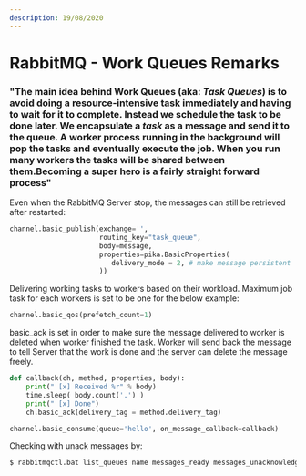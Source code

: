```yaml
---
description: 19/08/2020
---
```


# RabbitMQ - Work Queues Remarks

### "The main idea behind Work Queues \(aka: _Task Queues_\) is to avoid doing a resource-intensive task immediately and having to wait for it to complete. Instead we schedule the task to be done later. We encapsulate a _task_ as a message and send it to the queue. A worker process running in the background will pop the tasks and eventually execute the job. When you run many workers the tasks will be shared between them.Becoming a super hero is a fairly straight forward process"

Even when the RabbitMQ Server stop, the messages can still be retrieved after restarted:

```python
channel.basic_publish(exchange='',
                      routing_key="task_queue",
                      body=message,
                      properties=pika.BasicProperties(
                         delivery_mode = 2, # make message persistent
                      ))
```

Delivering working tasks to workers based on their workload. Maximum job task for each workers is set to be one for the below example: 

```python
channel.basic_qos(prefetch_count=1)
```

basic\_ack is set in order to make sure the message delivered to worker is deleted when worker finished the task. Worker will send back the message to tell Server that the work is done and the server can delete the message freely. 

```python
def callback(ch, method, properties, body):
    print(" [x] Received %r" % body)
    time.sleep( body.count('.') )
    print(" [x] Done")
    ch.basic_ack(delivery_tag = method.delivery_tag)

channel.basic_consume(queue='hello', on_message_callback=callback)
```

Checking with unack messages by:

```python
$ rabbitmqctl.bat list_queues name messages_ready messages_unacknowledged
```

